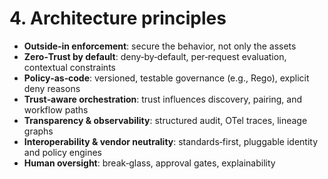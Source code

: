 # 4. Architecture principles
- **Outside‑in enforcement**: secure the behavior, not only the assets
- **Zero‑Trust by default**: deny‑by‑default, per‑request evaluation, contextual constraints
- **Policy‑as‑code**: versioned, testable governance (e.g., Rego), explicit deny reasons
- **Trust‑aware orchestration**: trust influences discovery, pairing, and workflow paths
- **Transparency & observability**: structured audit, OTel traces, lineage graphs
- **Interoperability & vendor neutrality**: standards‑first, pluggable identity and policy engines
- **Human oversight**: break‑glass, approval gates, explainability

